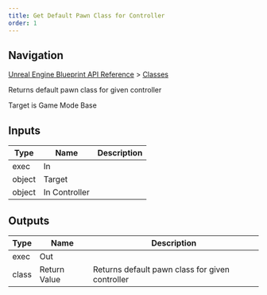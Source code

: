 ```yaml
---
title: Get Default Pawn Class for Controller
order: 1
---
```

## Navigation

[Unreal Engine Blueprint API Reference](https://dev.epicgames.com/documentation/en-us/unreal-engine/BlueprintAPI) > [Classes](https://dev.epicgames.com/documentation/en-us/unreal-engine/BlueprintAPI/Classes)

Returns default pawn class for given controller

Target is Game Mode Base

## Inputs

| Type | Name | Description |
| --- | --- | --- |
| exec | In |  |
| object | Target |  |
| object | In Controller |  |

## Outputs

| Type | Name | Description |
| --- | --- | --- |
| exec | Out |  |
| class | Return Value | Returns default pawn class for given controller |
